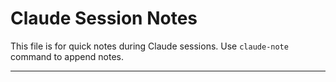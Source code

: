 # Claude Session Notes

This file is for quick notes during Claude sessions. Use `claude-note` command to append notes.

---